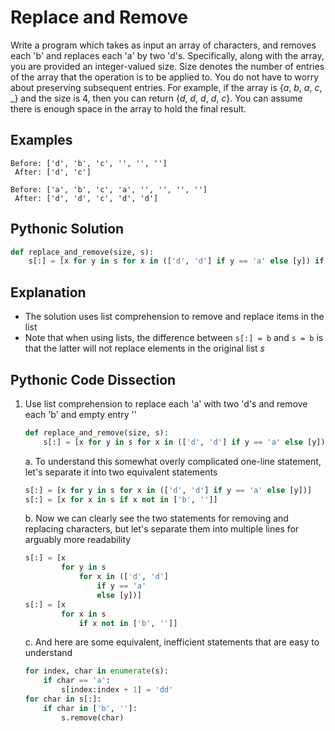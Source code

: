 # Replace and Remove
Write a program which takes as input an array of characters, and removes each 'b' and replaces each 'a' by two 'd's. Specifically, along with the array, you are provided an integer-valued size. Size denotes the number of entries of the array that the operation is to be applied to. You do not have to worry about preserving subsequent entries. For example, if the array is {_a_, _b_, _a_, _c_, _} and the size is 4, then you can return {_d_, _d_, _d_, _d_, _c_}. You can assume there is enough space in the array to hold the final result.
  
## Examples
```
Before: ['d', 'b', 'c', '', '', '']
 After: ['d', 'c']

Before: ['a', 'b', 'c', 'a', '', '', '', '']
 After: ['d', 'd', 'c', 'd', 'd']
```
  
## Pythonic Solution
```python
def replace_and_remove(size, s):
    s[:] = [x for y in s for x in (['d', 'd'] if y == 'a' else [y]) if x not in ['b', '']]
```
  
## Explanation
* The solution uses list comprehension to remove and replace items in the list
* Note that when using lists, the difference between ```s[:] = b``` and ```s = b``` is that the latter will not replace elements in the original list _s_
  
## Pythonic Code Dissection
1. Use list comprehension to replace each 'a' with two 'd's and remove each 'b' and empty entry ''
    ```python
    def replace_and_remove(size, s):
        s[:] = [x for y in s for x in (['d', 'd'] if y == 'a' else [y]) if x not in ['b', '']]
    ```
    a. To understand this somewhat overly complicated one-line statement, let's separate it into two equivalent statements
    ```python
    s[:] = [x for y in s for x in (['d', 'd'] if y == 'a' else [y])]
    s[:] = [x for x in s if x not in ['b', '']]
    ```
    b. Now we can clearly see the two statements for removing and replacing characters, but let's separate them into multiple lines for arguably more readability
    ```python
    s[:] = [x 
            for y in s 
                for x in (['d', 'd'] 
                    if y == 'a' 
                    else [y])]
    s[:] = [x 
            for x in s 
                if x not in ['b', '']]
    ```
    c. And here are some equivalent, inefficient statements that are easy to understand
    ```python
    for index, char in enumerate(s):
        if char == 'a':
            s[index:index + 1] = 'dd'
    for char in s[:]:
        if char in ['b', '']:
            s.remove(char)
    ```
